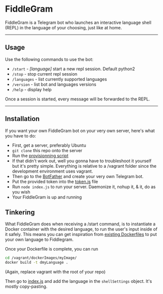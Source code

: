 # FiddleGram

FiddleGram is a Telegram bot who launches an interactive language shell (REPL) in the language of your choosing, just like at home.

----



## Usage
Use the following commands to use the bot:

* `/start` - *[language]* start a new repl session. Default python2
* `/stop` - stop current repl session
* `/languages` - list currently supported languages
* `/version` - list bot and languages versions
* `/help` - display help

Once a session is started, every message will be forwarded to the REPL.

----

## Installation

If you want your own FiddleGram bot on your very own server, here's what you have to do:
* First, get a server, preferably Ubuntu
* `git clone` this repo onto the server
* Run the [provisionning script](vagrant_provision.sh)
* If that didn't work out, well you gonna have to troubleshoot it yourself but it's pretty simple. Everything is relative to a /vagrant folder since the development environment uses vagrant.
* Then go to the [BotFather](https://telegram.me/botfather) and create your very own Telegram bot.
* Put the provided token into the [token.js](token.js) file
* Run `node index.js` to run your server. Daemonize it, nohup it, & it, do as you wish
* Your FiddleGram is up and running

## Tinkering

What FiddleGram does when receiving a /start command, is to instantiate a Docker container with the desired language, to run the user's input inside of it safely. This means you can get inspiration from [existing Dockerfiles](dockerImages/phpImage/Dockerfile) to put your own language to Fiddlegram.

Once your Dockerfile is complete, you can run
```bash
cd /vagrant/dockerImages/myImage/
docker build -t dmyLanguage .
```
(Again, replace vagrant with the root of your repo)

Then go to [index.js](index.js) and add the language in the `shellSettings` object. It's mostly copy-pasting.
